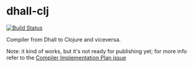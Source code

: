 # dhall-clj

[![Build Status](https://travis-ci.org/f-f/dhall-clj.svg?branch=master)](https://travis-ci.org/f-f/dhall-clj)

Compiler from Dhall to Clojure and viceversa.

Note: it kind of works, but it's not ready for publishing yet; for more info refer to the [Compiler Implementation Plan issue](https://github.com/f-f/dhall-clojure/issues/1#issue-323538455)
